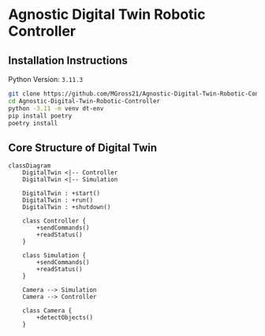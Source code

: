 # Agnostic Digital Twin Robotic Controller

## Installation Instructions

Python Version: `3.11.3`

```bash
git clone https://github.com/MGross21/Agnostic-Digital-Twin-Robotic-Controller
cd Agnostic-Digital-Twin-Robotic-Controller
python -3.11 -m venv dt-env
pip install poetry
poetry install
```

## Core Structure of Digital Twin

```mermaid
classDiagram
    DigitalTwin <|-- Controller
    DigitalTwin <|-- Simulation

    DigitalTwin : +start()
    DigitalTwin : +run()
    DigitalTwin : +shutdown()

    class Controller {
        +sendCommands()
        +readStatus()
    }

    class Simulation {
        +sendCommands()
        +readStatus()
    }

    Camera --> Simulation
    Camera --> Controller

    class Camera {
        +detectObjects()
    }
```
